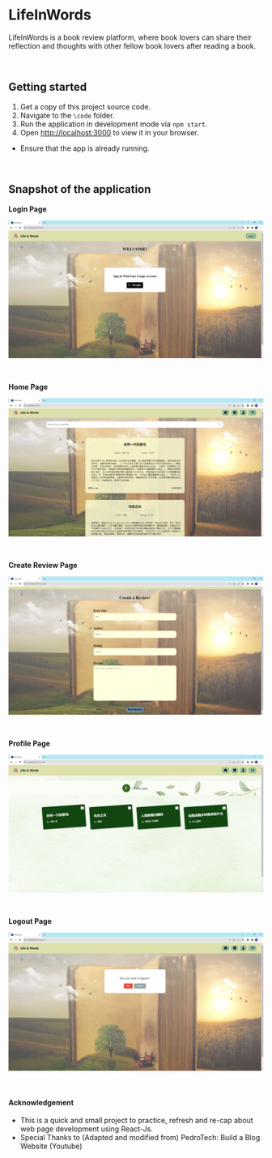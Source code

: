 # LifeInWords

LifeInWords is a book review platform, where book lovers can share their reflection and thoughts with other fellow book lovers after reading a book. 

<br>

## Getting started
1. Get a copy of this project source code. 
2. Navigate to the `\code` folder. 
3. Run the application in development mode via `npm start`.
4. Open [http://localhost:3000](http://localhost:3000) to view it in your browser.
  * Ensure that the app is already running.

<br>

## Snapshot of the application
**Login Page**

![image](https://github.com/Py0000/LifeInWords/blob/main/docs/login.JPG)

<br>

**Home Page**

![image](https://github.com/Py0000/LifeInWords/blob/main/docs/home.JPG)

<br>

**Create Review Page**

![image](https://github.com/Py0000/LifeInWords/blob/main/docs/add.JPG)

<br>

**Profile Page**

![image](https://github.com/Py0000/LifeInWords/blob/main/docs/profile.JPG)

<br>

**Logout Page**

![image](https://github.com/Py0000/LifeInWords/blob/main/docs/logout.JPG)

<br>

#### Acknowledgement
* This is a quick and small project to practice, refresh and re-cap about web page development using React-Js. 
* Special Thanks to (Adapted and modified from) PedroTech: Build a Blog Website (Youtube)